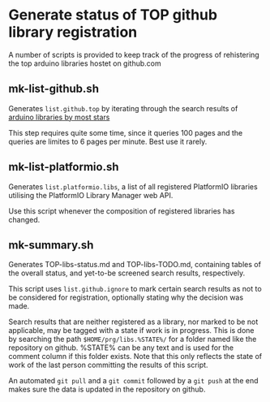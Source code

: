 # Generate status of TOP github library registration

A number of scripts is provided to keep track of the progress of rehistering the top arduino libraries hostet on github.com

## mk-list-github.sh

Generates `list.github.top` by iterating through the search results of [arduino libraries by most stars](https://github.com/search?o=desc&q=arduino+library+&ref=searchresults&s=stars&type=Repositories&utf8=%E2%9C%93)

This step requires quite some time, since it queries 100 pages and the queries are limites to 6 pages per minute. Best use it rarely.

## mk-list-platformio.sh

Generates `list.platformio.libs`, a list of all registered PlatformIO libraries utilising the PlatformIO Library Manager web API.

Use this script whenever the composition of registered libraries has changed. 

## mk-summary.sh

Generates TOP-libs-status.md and TOP-libs-TODO.md, containing tables of the overall status, and yet-to-be screened search results, respectively.

This script uses `list.github.ignore` to mark certain search results as not to be considered for registration, optionally stating why the decision was made.

Search results that are neither registered as a library, nor marked to be not applicable, may be tagged with a state if work is in progress. This is done by searching the path `$HOME/prg/libs.%STATE%/` for a folder named like the repository on github. %STATE% can be any text and is used for the comment column if this folder exists.
Note that this only reflects the state of work of the last person committing the results of this script.

An automated `git pull` and a `git commit` followed by a `git push` at the end makes sure the data is updated in the repository on github.
